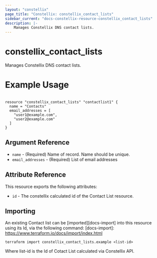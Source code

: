 ```yaml
---
layout: "constellix"
page_title: "Constellix: constellix_contact_lists"
sidebar_current: "docs-constellix-resource-constellix_contact_lists"
description: |-
    Manages Constellix DNS contact lists.
---
```

# constellix_contact_lists #
Manages Constellix DNS contact lists.

# Example Usage #
```hcl

resource "constellix_contact_lists" "contactlist1" {
  name = "Contacts"
  email_addresses = [
    "user1@example.com",
    "user2@example.com"
  ]
}

```

## Argument Reference ##
* `name` - (Required) Name of record. Name should be unique.
* `email_addresses` - (Required) List of email addresses

## Attribute Reference ##
This resource exports the following attributes:
* `id` - The constellix calculated id of the Contact List resource.

## Importing ##

An existing Contact list can be [imported][docs-import] into this resource using its Id, via the following command:
[docs-import]: https://www.terraform.io/docs/import/index.html


```
terraform import constellix_contact_lists.example <list-id>
```

Where list-id is the Id of Cotact List calculated via Constellix API.